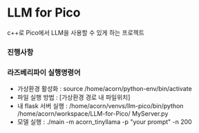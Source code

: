 # LLM for Pico
 c++로 Pico에서 LLM을 사용할 수 있게 하는 프로젝트

### 진행사항


### 라즈베리파이 실행명령어
- 가상환경 활성화 : source /home/acorn/python-env/bin/activate
- 파일 실행 방법 : [가상환경 경로 내 파일위치]  
- 내 flask 서버 실행 : /home/acorn/venvs/llm-pico/bin/python /home/acorn/workspace/LLM-for-Pico/
MyServer.py
- 모델 실행 : ./main -m acorn_tinyllama -p "your prompt" -n 200